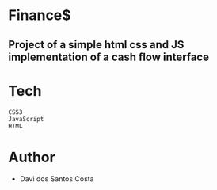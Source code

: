 # Finance$

## Project of a simple html css and JS implementation of a cash flow interface

# Tech
    CSS3
    JavaScript
    HTML

# Author
 * Davi dos Santos Costa